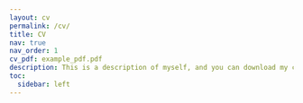```yaml
---
layout: cv
permalink: /cv/
title: CV
nav: true
nav_order: 1
cv_pdf: example_pdf.pdf
description: This is a description of myself, and you can download my curriculum vitae by clicking top pdf download button.
toc:
  sidebar: left
---
```

